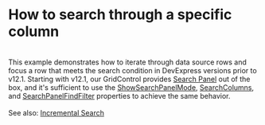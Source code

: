 # How to search through a specific column


<p><br>This example demonstrates how to iterate through data source rows and focus a row that meets the search condition in DevExpress versions prior to v12.1. Starting with v12.1, our GridControl provides <a href="https://documentation.devexpress.com/WPF/11403/Controls-and-Libraries/Data-Grid/Visual-Elements/Common-Elements/Search-Panel">Search Panel</a> out of the box, and it's sufficient to use the <a href="https://documentation.devexpress.com/WPF/DevExpress.Xpf.Grid.DataViewBase.ShowSearchPanelMode.property">ShowSearchPanelMode</a>, <a href="https://documentation.devexpress.com/WPF/DevExpress.Xpf.Grid.DataViewBase.SearchColumns.property">SearchColumns</a>, and <a href="https://documentation.devexpress.com/WPF/DevExpress.Xpf.Grid.DataViewBase.SearchPanelFindFilter.property">SearchPanelFindFilter</a> properties to achieve the same behavior. <br><br>See also: <a href="https://documentation.devexpress.com/WPF/118017/Controls-and-Libraries/Data-Grid/Filtering-and-Searching/Incremental-Search">Incremental Search</a></p>

<br/>



